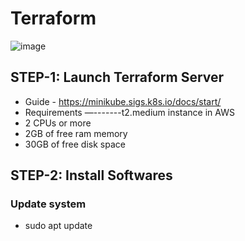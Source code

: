# Terraform
![image](https://spaceliftio.wpcomstaging.com/wp-content/uploads/2023/03/terraform-architecture-diagram.png)


## STEP-1: Launch Terraform Server
- Guide - https://minikube.sigs.k8s.io/docs/start/
- Requirements —-------t2.medium instance in AWS
- 2 CPUs or more
- 2GB of free ram memory
- 30GB of free disk space

## STEP-2: Install Softwares

### Update system
- sudo apt update
